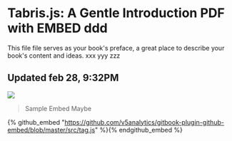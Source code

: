 # Tabris.js: A Gentle Introduction PDF with EMBED ddd

This file file serves as your book's preface, a great place to describe your book's content and ideas. xxx yyy zzz

## Updated feb 28, 9:32PM
![](https://tabrisjs.com/assets/public-content/img/iphone-cropped-small.png)

>Sample Embed Maybe

{% github_embed "https://github.com/v5analytics/gitbook-plugin-github-embed/blob/master/src/tag.js" %}{% endgithub_embed %}


